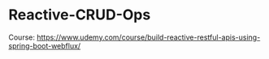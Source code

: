 # Reactive-CRUD-Ops
Course: https://www.udemy.com/course/build-reactive-restful-apis-using-spring-boot-webflux/
